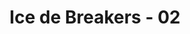 ---
layout: videojs
title: Ice de Breakers - 02
description: >+
    Translated by @sasori39883522
lang: en
plink: https://hinatacampaign.github.io/ice-de-breakers-02.html
subtitles: 日向坂46ICE DE BREAKERSBREAK 02乾いた体を氷でブレイクアイスボックス.en.vtt
video_url: https://www.youtube.com/watch?v=sb0IiYJDr4s
thumbnail: https://i.ytimg.com/vi/sb0IiYJDr4s/maxresdefault.jpg
upload_date: 2024-04-01
related_links:
- path: /ice-de-breakers-op.html
  label: Intro
- path: /ice-de-breakers-01.html
  label: Episode 1
- path: /ice-de-breakers-03.html
  label: Episode 3
- path: /ice-de-breakers-04.html
  label: Episode 4
- path: /ice-de-breakers-05.html
  label: Episode 5
---
